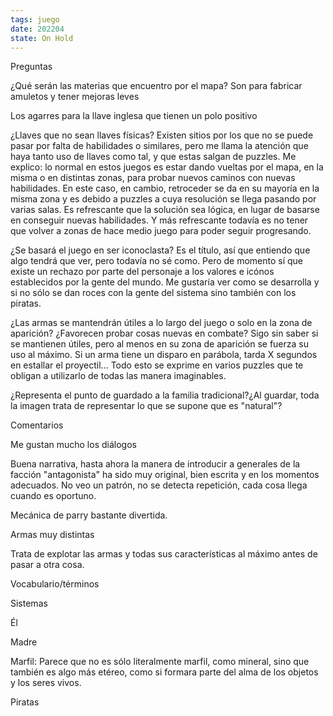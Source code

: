 ```yaml
---
tags: juego
date: 202204
state: On Hold
---
```


Preguntas

¿Qué serán las materias que encuentro por el mapa? Son para fabricar amuletos y tener mejoras leves

Los agarres para la llave inglesa que tienen un polo positivo

¿Llaves que no sean llaves físicas? Existen sitios por los que no se puede pasar por falta de habilidades o similares, pero me llama la atención que haya tanto uso de llaves como tal, y que estas salgan de puzzles. Me explico: lo normal en estos juegos es estar dando vueltas por el mapa, en la misma o en distintas zonas, para probar nuevos caminos con nuevas habilidades. En este caso, en cambio, retroceder se da en su mayoría en la misma zona y es debido a puzzles a cuya resolución se llega pasando por varias salas. Es refrescante que la solución sea lógica, en lugar de basarse en conseguir nuevas habilidades. Y más refrescante todavía es no tener que volver a zonas de hace medio juego para poder seguir progresando.

¿Se basará el juego en ser iconoclasta? Es el título, así que entiendo que algo tendrá que ver, pero todavía no sé como. Pero de momento sí que existe un rechazo por parte del personaje a los valores e icónos establecidos por la gente del mundo. Me gustaría ver como se desarrolla y si no sólo se dan roces con la gente del sistema sino también con los piratas.

¿Las armas se mantendrán útiles a lo largo del juego o solo en la zona de aparición? ¿Favorecen probar cosas nuevas en combate? Sigo sin saber si se mantienen útiles, pero al menos en su zona de aparición se fuerza su uso al máximo. Si un arma tiene un disparo en parábola, tarda X segundos en estallar el proyectil... Todo esto se exprime en varios puzzles que te obligan a utilizarlo de todas las manera imaginables.

¿Representa el punto de guardado a la familia tradicional?¿Al guardar, toda la imagen trata de representar lo que se supone que es "natural"?

Comentarios

Me gustan mucho los diálogos

Buena narrativa, hasta ahora la manera de introducir a generales de la facción "antagonista" ha sido muy original, bien escrita y en los momentos adecuados. No veo un patrón, no se detecta repetición, cada cosa llega cuando es oportuno.

Mecánica de parry bastante divertida.

Armas muy distintas

Trata de explotar las armas y todas sus características al máximo antes de pasar a otra cosa.

Vocabulario/términos

Sistemas

Él

Madre

Marfil: Parece que no es sólo literalmente marfil, como mineral, sino que también es algo más etéreo, como si formara parte del alma de los objetos y los seres vivos.

Piratas
